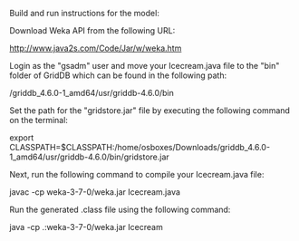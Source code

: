 Build and run instructions for the model:

Download Weka API from the following URL:

http://www.java2s.com/Code/Jar/w/weka.htm

Login as the "gsadm" user and move your Icecream.java file to the "bin" folder of GridDB which can be found in the following path:

/griddb_4.6.0-1_amd64/usr/griddb-4.6.0/bin


Set the path for the "gridstore.jar" file by executing the following command on the terminal:


export CLASSPATH=$CLASSPATH:/home/osboxes/Downloads/griddb_4.6.0-1_amd64/usr/griddb-4.6.0/bin/gridstore.jar

Next, run the following command to compile your Icecream.java file:

javac -cp weka-3-7-0/weka.jar Icecream.java

Run the generated .class file using the following command:

java -cp .:weka-3-7-0/weka.jar Icecream





